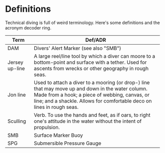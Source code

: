 # Definitions

Technical diving is full of weird terminology. Here's some definitions and the acronym decoder ring.

| Term           | Def/ADR                                                                                                                                                                                                                      |
| -------------- | ---------------------------------------------------------------------------------------------------------------------------------------------------------------------------------------------------------------------------- |
| DAM            | Divers' Alert Marker (see also "SMB")                                                                                                                                                                                        |
| Jersey up-line | A large reel/line tool by which a diver can moore to a bottom-point and surface with a tether. Used for ascents from wrecks or other geography in rough seas.                                                                |
| Jon line       | Used to attach a diver to a mooring (or drop-) line that may move up and down in the water column. Made from a hook; a piece of webbing, canvas, or line; and a shackle. Allows for comfortable deco on lines in rough seas. |
| Sculling       | Verb. To use the hands and feet, as if oars, to right one's attitude in the water without the intent of propulsion.                                                                                                          |
| SMB            | Surface Marker Buoy                                                                                                                                                                                                          |
| SPG            | Submersible Pressure Gauge                                                                                                                                                                                                   |
